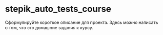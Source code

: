 # stepik_auto_tests_course
Сформулируйте короткое описание для проекта. Здесь можно написать о том, что это домашние задания к курсу.
